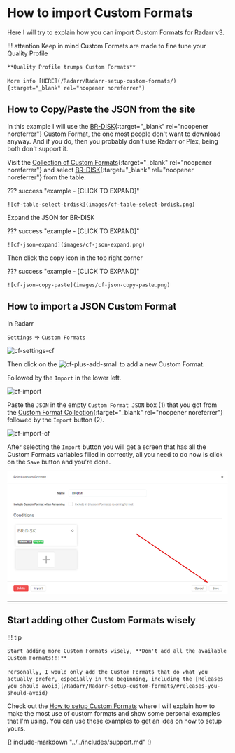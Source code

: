 # How to import Custom Formats

Here I will try to explain how you can import Custom Formats for Radarr v3.

!!! attention
    Keep in mind Custom Formats are made to fine tune your Quality Profile

    **Quality Profile trumps Custom Formats**

    More info [HERE](/Radarr/Radarr-setup-custom-formats/){:target="_blank" rel="noopener noreferrer"}

## How to Copy/Paste the JSON from the site

In this example I will use the [BR-DISK](/Radarr/Radarr-collection-of-custom-formats/#br-disk){:target="_blank" rel="noopener noreferrer"} Custom Format, the one most people don't want to download anyway. And if you do, then you probably don't use Radarr or Plex, being both don't support it.

Visit the [Collection of Custom Formats](/Radarr/Radarr-collection-of-custom-formats/){:target="_blank" rel="noopener noreferrer"} and select [BR-DISK](/Radarr/Radarr-collection-of-custom-formats/#br-disk){:target="_blank" rel="noopener noreferrer"} from the table.

??? success "example - [CLICK TO EXPAND]"

    ![cf-table-select-brdisk](images/cf-table-select-brdisk.png)

Expand the JSON for BR-DISK

??? success "example - [CLICK TO EXPAND]"

    ![cf-json-expand](images/cf-json-expand.png)

Then click the copy icon in the top right corner

??? success "example - [CLICK TO EXPAND]"

    ![cf-json-copy-paste](images/cf-json-copy-paste.png)

## How to import a JSON Custom Format

In Radarr

`Settings` => `Custom Formats`

![cf-settings-cf](images/cf-settings-cf.png)

Then click on the ![cf-plus-add-small](images/cf-plus-add-small.png) to add a new Custom Format.

Followed by the `Import` in the lower left.

![cf-import](images/cf-import.png)

Paste the `JSON` in the empty `Custom Format JSON` box (1) that you got from the [Custom Format Collection](/Radarr/Radarr-collection-of-custom-formats/){:target="_blank" rel="noopener noreferrer"} followed by the `Import` button (2).

![cf-import-cf](images/cf-import-cf.png)

After selecting the `Import` button you will get a screen that has all the Custom Formats variables filled in correctly,
all you need to do now is click on the `Save` button and you're done.

![cf-import-done](images/cf-import-done.png)

------

## Start adding other Custom Formats wisely

!!! tip

    Start adding more Custom Formats wisely, **Don't add all the available Custom Formats!!!**

    Personally, I would only add the Custom Formats that do what you actually prefer, especially in the beginning, including the [Releases you should avoid](/Radarr/Radarr-setup-custom-formats/#releases-you-should-avoid)

Check out the [How to setup Custom Formats](/Radarr/Radarr-setup-custom-formats/) where I will explain how to make the most use of custom formats and show some personal examples that I'm using. You can use these examples to get an idea on how to setup yours.

{! include-markdown "../../includes/support.md" !}
<!-- --8<-- "includes/support.md" -->
